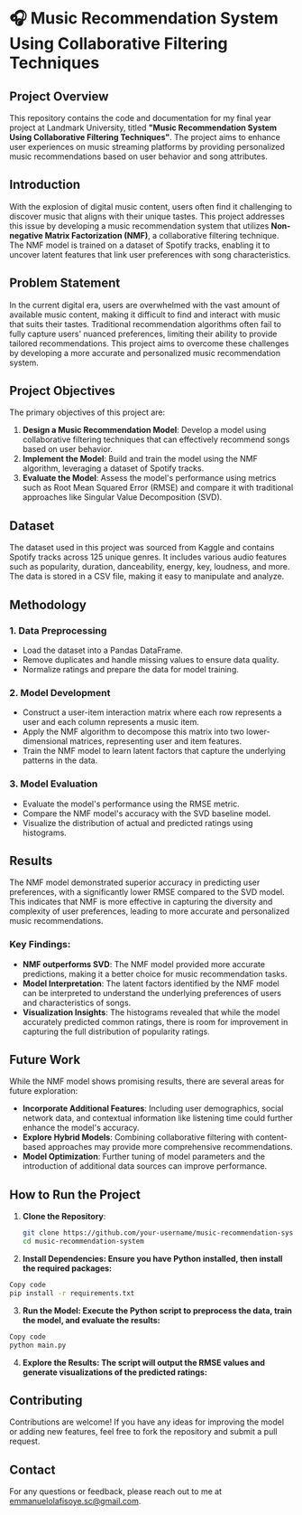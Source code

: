 # 🎧 Music Recommendation System Using Collaborative Filtering Techniques

## Project Overview

This repository contains the code and documentation for my final year project at Landmark University, titled **"Music Recommendation System Using Collaborative Filtering Techniques"**. The project aims to enhance user experiences on music streaming platforms by providing personalized music recommendations based on user behavior and song attributes.

## Introduction

With the explosion of digital music content, users often find it challenging to discover music that aligns with their unique tastes. This project addresses this issue by developing a music recommendation system that utilizes **Non-negative Matrix Factorization (NMF)**, a collaborative filtering technique. The NMF model is trained on a dataset of Spotify tracks, enabling it to uncover latent features that link user preferences with song characteristics.

## Problem Statement

In the current digital era, users are overwhelmed with the vast amount of available music content, making it difficult to find and interact with music that suits their tastes. Traditional recommendation algorithms often fail to fully capture users' nuanced preferences, limiting their ability to provide tailored recommendations. This project aims to overcome these challenges by developing a more accurate and personalized music recommendation system.

## Project Objectives

The primary objectives of this project are:
1. **Design a Music Recommendation Model**: Develop a model using collaborative filtering techniques that can effectively recommend songs based on user behavior.
2. **Implement the Model**: Build and train the model using the NMF algorithm, leveraging a dataset of Spotify tracks.
3. **Evaluate the Model**: Assess the model's performance using metrics such as Root Mean Squared Error (RMSE) and compare it with traditional approaches like Singular Value Decomposition (SVD).

## Dataset

The dataset used in this project was sourced from Kaggle and contains Spotify tracks across 125 unique genres. It includes various audio features such as popularity, duration, danceability, energy, key, loudness, and more. The data is stored in a CSV file, making it easy to manipulate and analyze.

## Methodology

### 1. **Data Preprocessing**
   - Load the dataset into a Pandas DataFrame.
   - Remove duplicates and handle missing values to ensure data quality.
   - Normalize ratings and prepare the data for model training.

### 2. **Model Development**
   - Construct a user-item interaction matrix where each row represents a user and each column represents a music item.
   - Apply the NMF algorithm to decompose this matrix into two lower-dimensional matrices, representing user and item features.
   - Train the NMF model to learn latent factors that capture the underlying patterns in the data.

### 3. **Model Evaluation**
   - Evaluate the model's performance using the RMSE metric.
   - Compare the NMF model's accuracy with the SVD baseline model.
   - Visualize the distribution of actual and predicted ratings using histograms.

## Results

The NMF model demonstrated superior accuracy in predicting user preferences, with a significantly lower RMSE compared to the SVD model. This indicates that NMF is more effective in capturing the diversity and complexity of user preferences, leading to more accurate and personalized music recommendations.

### Key Findings:
- **NMF outperforms SVD**: The NMF model provided more accurate predictions, making it a better choice for music recommendation tasks.
- **Model Interpretation**: The latent factors identified by the NMF model can be interpreted to understand the underlying preferences of users and characteristics of songs.
- **Visualization Insights**: The histograms revealed that while the model accurately predicted common ratings, there is room for improvement in capturing the full distribution of popularity ratings.

## Future Work

While the NMF model shows promising results, there are several areas for future exploration:
- **Incorporate Additional Features**: Including user demographics, social network data, and contextual information like listening time could further enhance the model's accuracy.
- **Explore Hybrid Models**: Combining collaborative filtering with content-based approaches may provide more comprehensive recommendations.
- **Model Optimization**: Further tuning of model parameters and the introduction of additional data sources can improve performance.

## How to Run the Project

1. **Clone the Repository**:
   ```bash
   git clone https://github.com/your-username/music-recommendation-system.git
   cd music-recommendation-system
   ```
2. **Install Dependencies: Ensure you have Python installed, then install the required packages:**

  ```bash
  Copy code
  pip install -r requirements.txt
  ```

3. **Run the Model: Execute the Python script to preprocess the data, train the model, and evaluate the results:**

  ```bash
  Copy code
  python main.py
  ```

4. **Explore the Results: The script will output the RMSE values and generate visualizations of the predicted ratings:**

## Contributing
Contributions are welcome! If you have any ideas for improving the model or adding new features, feel free to fork the repository and submit a pull request.

## Contact
For any questions or feedback, please reach out to me at emmanuelolafisoye.sc@gmail.com.


